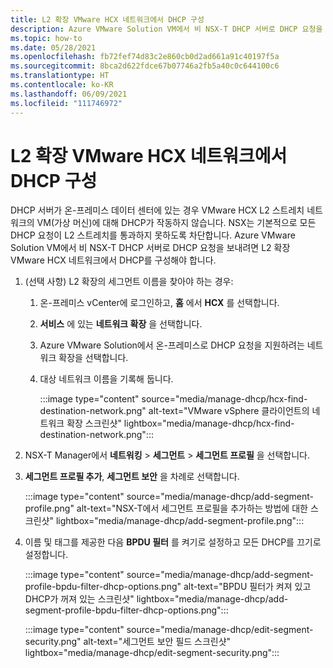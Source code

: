 ```yaml
---
title: L2 확장 VMware HCX 네트워크에서 DHCP 구성
description: Azure VMware Solution VM에서 비 NSX-T DHCP 서버로 DHCP 요청을 보내는 방법을 알아봅니다.
ms.topic: how-to
ms.date: 05/28/2021
ms.openlocfilehash: fb72fef74d83c2e860cb0d2ad661a91c40197f5a
ms.sourcegitcommit: 8bca2d622fdce67b07746a2fb5a40c0c644100c6
ms.translationtype: HT
ms.contentlocale: ko-KR
ms.lasthandoff: 06/09/2021
ms.locfileid: "111746972"
---
```

# <a name="configure-dhcp-on-l2-stretched-vmware-hcx-networks"></a>L2 확장 VMware HCX 네트워크에서 DHCP 구성

DHCP 서버가 온-프레미스 데이터 센터에 있는 경우 VMware HCX L2 스트레치 네트워크의 VM(가상 머신)에 대해 DHCP가 작동하지 않습니다.  NSX는 기본적으로 모든 DHCP 요청이 L2 스트레치를 통과하지 못하도록 차단합니다. Azure VMware Solution VM에서 비 NSX-T DHCP 서버로 DHCP 요청을 보내려면 L2 확장 VMware HCX 네트워크에서 DHCP를 구성해야 합니다.

1. (선택 사항) L2 확장의 세그먼트 이름을 찾아야 하는 경우:

   1. 온-프레미스 vCenter에 로그인하고, **홈** 에서 **HCX** 를 선택합니다.

   1. **서비스** 에 있는 **네트워크 확장** 을 선택합니다.

   1. Azure VMware Solution에서 온-프레미스로 DHCP 요청을 지원하려는 네트워크 확장을 선택합니다.

   1. 대상 네트워크 이름을 기록해 둡니다.

      :::image type="content" source="media/manage-dhcp/hcx-find-destination-network.png" alt-text="VMware vSphere 클라이언트의 네트워크 확장 스크린샷" lightbox="media/manage-dhcp/hcx-find-destination-network.png":::

1. NSX-T Manager에서 **네트워킹** > **세그먼트** > **세그먼트 프로필** 을 선택합니다.

1. **세그먼트 프로필 추가**, **세그먼트 보안** 을 차례로 선택합니다.

   :::image type="content" source="media/manage-dhcp/add-segment-profile.png" alt-text="NSX-T에서 세그먼트 프로필을 추가하는 방법에 대한 스크린샷" lightbox="media/manage-dhcp/add-segment-profile.png":::
1. 이름 및 태그를 제공한 다음 **BPDU 필터** 를 켜기로 설정하고 모든 DHCP를 끄기로 설정합니다.

   :::image type="content" source="media/manage-dhcp/add-segment-profile-bpdu-filter-dhcp-options.png" alt-text="BPDU 필터가 켜져 있고 DHCP가 꺼져 있는 스크린샷" lightbox="media/manage-dhcp/add-segment-profile-bpdu-filter-dhcp-options.png":::
    
   :::image type="content" source="media/manage-dhcp/edit-segment-security.png" alt-text="세그먼트 보안 필드 스크린샷" lightbox="media/manage-dhcp/edit-segment-security.png":::
